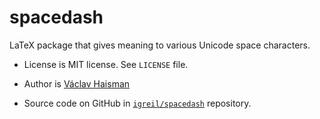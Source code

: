 # spacedash

LaTeX package that gives meaning to various Unicode space characters.

- License is MIT license. See `LICENSE` file.

- Author is [Václav Haisman](mailto:vhaisman+uspace@gmail.com?subject=[uspace])

- Source code on GitHub
  in [`igreil/spacedash`](https://github.com/igreil/spacedash)
  repository.
